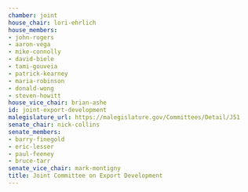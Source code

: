 ```yaml
---
chamber: joint
house_chair: lori-ehrlich
house_members:
- john-rogers
- aaron-vega
- mike-connolly
- david-biele
- tami-gouveia
- patrick-kearney
- maria-robinson
- donald-wong
- steven-howitt
house_vice_chair: brian-ashe
id: joint-export-development
malegislature_url: https://malegislature.gov/Committees/Detail/J51
senate_chair: nick-collins
senate_members:
- barry-finegold
- eric-lesser
- paul-feeney
- bruce-tarr
senate_vice_chair: mark-montigny
title: Joint Committee on Export Development
---
```

